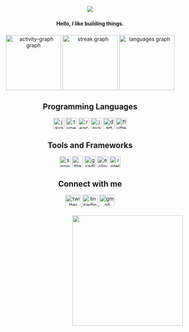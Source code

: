 <div align="center">
  <img src="https://visitor-badge.laobi.icu/badge?page_id=Sachan-aditya.Sachan-aditya&right_color=darkorange&left_text=views"  />
</div>

###

<h4 align="center">Hello, I like building things.</h4>

###

<div align="center">
  <img src="https://github-readme-activity-graph.vercel.app/graph?username=Sachan-aditya&theme=github-dark" height="150" alt="activity-graph graph"  />
  <img src="https://streak-stats.demolab.com?user=Sachan-aditya&locale=en&mode=daily&theme=github_dark&hide_border=false&border_radius=5" height="150" alt="streak graph"  />
  <img src="https://github-readme-stats.vercel.app/api/top-langs?username=Sachan-aditya&locale=en&hide_title=false&layout=compact&card_width=320&langs_count=5&theme=github_dark&hide_border=false" height="150" alt="languages graph"  />
</div>

###

<h2 align="center">Programming Languages</h2>

<div align="center">
  <img src="https://cdn.jsdelivr.net/gh/devicons/devicon/icons/javascript/javascript-original.svg" height="30" alt="javascript logo"  />
  <img src="https://cdn.jsdelivr.net/gh/devicons/devicon/icons/typescript/typescript-original.svg" height="30" alt="typescript logo"  />
  <img src="https://cdn.jsdelivr.net/gh/devicons/devicon/icons/react/react-original.svg" height="30" alt="react logo"  />
  <img src="https://cdn.jsdelivr.net/gh/devicons/devicon/icons/java/java-original.svg" height="30" alt="java logo"  />
  <img src="https://cdn.jsdelivr.net/gh/devicons/devicon/icons/dart/dart-original.svg" height="30" alt="dart logo"  />
  <img src="https://cdn.jsdelivr.net/gh/devicons/devicon/icons/flutter/flutter-original.svg" height="30" alt="flutter logo"  />
</div>

###

<h2 align="center">Tools and Frameworks</h2>

<div align="center">
  <img src="https://cdn.jsdelivr.net/gh/devicons/devicon/icons/spring/spring-original.svg" height="30" alt="spring logo"  />
  <img src="https://cdn.jsdelivr.net/gh/devicons/devicon/icons/maven/maven-original.svg" height="30" alt="maven logo"  />
  <img src="https://cdn.jsdelivr.net/gh/devicons/devicon/icons/gradle/gradle-original.svg" height="30" alt="gradle logo"  />
  <img src="https://cdn.jsdelivr.net/gh/devicons/devicon/icons/eclipse/eclipse-original.svg" height="30" alt="eclipse logo"  />
  <img src="https://cdn.jsdelivr.net/gh/devicons/devicon/icons/intellij/intellij-original.svg" height="30" alt="intellij logo"  />
</div>

###

<h2 align="center">Connect with me</h2>

<div align="center">
  <a href="https://twitter.com/isachan_x" target="_blank">
    <img src="https://raw.githubusercontent.com/maurodesouza/profile-readme-generator/master/src/assets/icons/social/twitter/default.svg" width="42" height="30" alt="twitter logo"  />
  </a>
  <a href="https://linkedin.com/in/aditya-sachan-91679a241" target="_blank">
    <img src="https://raw.githubusercontent.com/maurodesouza/profile-readme-generator/master/src/assets/icons/social/linkedin/default.svg" width="42" height="30" alt="linkedin logo"  />
  </a>
  <a href="mailto:sachanaditya207@gmail.com" target="_blank">
    <img src="https://raw.githubusercontent.com/maurodesouza/profile-readme-generator/master/src/assets/icons/social/gmail/default.svg" width="42" height="30" alt="gmail logo"  />
  </a>
</div>

###
<img align="right" height="300" src="https://i.giphy.com/media/v1.Y2lkPTc5MGI3NjExb21kMDV6Zmh3bmplbHIzNnhjMW44enFyYjhweXhnMzNqaHVza3FoeCZlcD12MV9pbnRlcm5hbF9naWZfYnlfaWQmY3Q9Zw/y6aIe3UTKvVHXbEcSm/giphy.gif"  />

